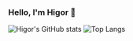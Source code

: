 ### Hello, I'm Higor 👋
![Higor's GitHub stats](https://github-readme-stats.vercel.app/api?username=hcelantekmm&layout=compact&show_icons=true&theme=tokyonight)
![Top Langs](https://github-readme-stats.vercel.app/api/top-langs/?username=hcelantekmm&layout=compact&show_icons=true&theme=tokyonight&hide=jupyter%20notebook,rust,pug,c,shell)
